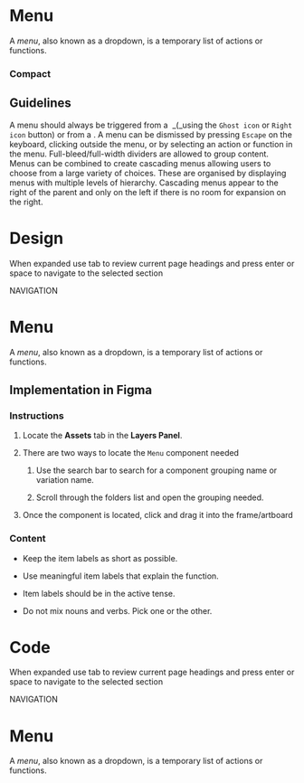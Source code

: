 # Menu

A _menu_, also known as a dropdown, is a temporary list of actions or functions.

### Compact

  

## Guidelines

A menu should always be triggered from a  _(_using the `Ghost icon` or `Right icon` button) or from a . A menu can be dismissed by pressing `Escape` on the keyboard, clicking outside the menu, or by selecting an action or function in the menu. Full-bleed/full-width dividers are allowed to group content. Menus can be combined to create cascading menus allowing users to choose from a large variety of choices. These are organised by displaying menus with multiple levels of hierarchy. Cascading menus appear to the right of the parent and only on the left if there is no room for expansion on the right.



# Design

When expanded use tab to review current page headings and press enter or space to navigate to the selected section

NAVIGATION

# Menu

A _menu_, also known as a dropdown, is a temporary list of actions or functions.

## Implementation in Figma

### Instructions

1.  Locate the **Assets** tab in the **Layers Panel**.
    
2.  There are two ways to locate the `Menu` component needed
    
    1.  Use the search bar to search for a component grouping name or variation name.
        
    2.  Scroll through the folders list and open the grouping needed.
        
3.  Once the component is located, click and drag it into the frame/artboard
    

### Content

-   Keep the item labels as short as possible.
    
-   Use meaningful item labels that explain the function.
    
-   Item labels should be in the active tense.
    
-   Do not mix nouns and verbs. Pick one or the other.



# Code

When expanded use tab to review current page headings and press enter or space to navigate to the selected section

NAVIGATION

# Menu

A _menu_, also known as a dropdown, is a temporary list of actions or functions.